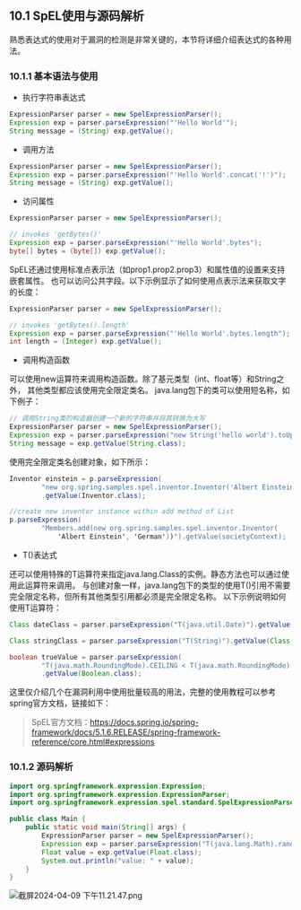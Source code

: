 ## 10.1 SpEL使用与源码解析

熟悉表达式的使用对于漏洞的检测是非常关键的，本节将详细介绍表达式的各种用法。

### 10.1.1 基本语法与使用

+ 执行字符串表达式
```java
ExpressionParser parser = new SpelExpressionParser();
Expression exp = parser.parseExpression("'Hello World'"); 
String message = (String) exp.getValue();
```

+ 调用方法
```java
ExpressionParser parser = new SpelExpressionParser();
Expression exp = parser.parseExpression("'Hello World'.concat('!')"); 
String message = (String) exp.getValue();
```
+ 访问属性
```java
ExpressionParser parser = new SpelExpressionParser();

// invokes 'getBytes()'
Expression exp = parser.parseExpression("'Hello World'.bytes"); 
byte[] bytes = (byte[]) exp.getValue();
```

SpEL还通过使用标准点表示法（如prop1.prop2.prop3）和属性值的设置来支持嵌套属性。
也可以访问公共字段。以下示例显示了如何使用点表示法来获取文字的长度：
```java
ExpressionParser parser = new SpelExpressionParser();

// invokes 'getBytes().length'
Expression exp = parser.parseExpression("'Hello World'.bytes.length"); 
int length = (Integer) exp.getValue();
```
+ 调用构造函数

可以使用new运算符来调用构造函数。除了基元类型（int、float等）和String之外， 其他类型都应该使用完全限定类名。
java.lang包下的类可以使用短名称，如下例子：
```java
// 调用String类的构造器创建一个新的字符串并将其转换为大写
ExpressionParser parser = new SpelExpressionParser();
Expression exp = parser.parseExpression("new String('hello world').toUpperCase()"); 
String message = exp.getValue(String.class);
```

使用完全限定类名创建对象，如下所示：
```java
Inventor einstein = p.parseExpression(
        "new org.spring.samples.spel.inventor.Inventor('Albert Einstein', 'German')")
        .getValue(Inventor.class);

//create new inventor instance within add method of List
p.parseExpression(
        "Members.add(new org.spring.samples.spel.inventor.Inventor(
            'Albert Einstein', 'German'))").getValue(societyContext);
```

+ T()表达式

还可以使用特殊的T运算符来指定java.lang.Class的实例。静态方法也可以通过使用此运算符来调用。
与创建对象一样，java.lang包下的类型的使用T()引用不需要完全限定名称，但所有其他类型引用都必须是完全限定名称。
以下示例说明如何使用T运算符：
```java
Class dateClass = parser.parseExpression("T(java.util.Date)").getValue(Class.class);

Class stringClass = parser.parseExpression("T(String)").getValue(Class.class);

boolean trueValue = parser.parseExpression(
        "T(java.math.RoundingMode).CEILING < T(java.math.RoundingMode).FLOOR")
        .getValue(Boolean.class);
```

这里仅介绍几个在漏洞利用中使用批量较高的用法，完整的使用教程可以参考spring官方文档，链接如下：
> SpEL官方文档：https://docs.spring.io/spring-framework/docs/5.1.6.RELEASE/spring-framework-reference/core.html#expressions

### 10.1.2 源码解析

```java
import org.springframework.expression.Expression;
import org.springframework.expression.ExpressionParser;
import org.springframework.expression.spel.standard.SpelExpressionParser;

public class Main {
    public static void main(String[] args) {
        ExpressionParser parser = new SpelExpressionParser();
        Expression exp = parser.parseExpression("T(java.lang.Math).random() * 100.0");
        Float value = exp.getValue(Float.class);
        System.out.println("value: " + value);
    }
}
```
![截屏2024-04-09 下午11.21.47.png](..%2F..%2F..%2F..%2FDesktop%2F%E6%88%AA%E5%B1%8F2024-04-09%20%E4%B8%8B%E5%8D%8811.21.47.png)

